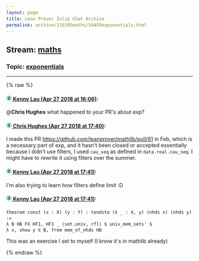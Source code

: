 ```yaml
---
layout: page
title: Lean Prover Zulip Chat Archive 
permalink: archive/116395maths/54459exponentials.html
---
```


## Stream: [maths](index.html)
### Topic: [exponentials](54459exponentials.html)

---


{% raw %}
#### [![Click to go to Zulip](../../assets/img/zulip2.png) Kenny Lau (Apr 27 2018 at 16:06)](https://leanprover.zulipchat.com/#narrow/stream/116395-maths/topic/exponentials/near/125775813):
@**Chris Hughes** what happened to your PR's about exp?

#### [![Click to go to Zulip](../../assets/img/zulip2.png) Chris Hughes (Apr 27 2018 at 17:40)](https://leanprover.zulipchat.com/#narrow/stream/116395-maths/topic/exponentials/near/125779790):
I made this PR https://github.com/leanprover/mathlib/pull/61 in Feb, which is a necessary part of exp, and it hasn't been closed or accepted essentially because I didn't use filters, I used `cau_seq` as defined in `data.real.cau_seq`. I might have to rewrite it using filters over the summer.

#### [![Click to go to Zulip](../../assets/img/zulip2.png) Kenny Lau (Apr 27 2018 at 17:41)](https://leanprover.zulipchat.com/#narrow/stream/116395-maths/topic/exponentials/near/125779805):
I'm also trying to learn how filters define limit :D

#### [![Click to go to Zulip](../../assets/img/zulip2.png) Kenny Lau (Apr 27 2018 at 17:41)](https://leanprover.zulipchat.com/#narrow/stream/116395-maths/topic/exponentials/near/125779817):
```lean
theorem const (x : X) (y : Y) : tendsto (λ _ : X, y) (nhds x) (nhds y) :=
λ B HB FX HF1, HF1 _ ⟨set.univ, rfl⟩ $ univ_mem_sets' $
λ x, show y ∈ B, from mem_of_nhds HB
```
This was an exercise I set to myself (I know it's in mathlib already)


{% endraw %}
